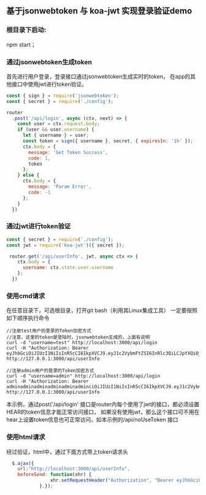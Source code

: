 ## 基于jsonwebtoken 与 koa-jwt 实现登录验证demo

### 根目录下启动:
npm start；

### 通过jsonwebtoken生成token
首先进行用户登录，登录接口通过jsonwebtoken生成实时的token，
在app的其他接口中使用jwt进行token验证。

```js
const { sign } = require('jsonwebtoken');
const { secret } = require('./config');

router
  .post('/api/login', async (ctx, next) => {
    const user = ctx.request.body;
    if (user && user.username) {
      let { username } = user;
      const token = sign({ username }, secret, { expiresIn: '1h' });
      ctx.body = {
        message: 'Get Token Success',
        code: 1,
        token
      };
    } else {
      ctx.body = {
        message: 'Param Error',
        code: -1
      };
    }
  })
```
### 通过jwt进行token验证
```js
const { secret } = require('./config');
const jwt = require('koa-jwt')({ secret });

 router.get('/api/userInfo', jwt, async ctx => {
    ctx.body = {
      username: ctx.state.user.username
    };
  })

```

### 使用cmd请求
在任意目录下，可选根目录，打开git bash（利用其Linux集成工具）
一定要按照如下顺序执行命令
```
//注册test用户的登录的Token加密方式
//注意，这里的token是登陆时，jsonwebtoken生成的，上面有说明
curl -d "username=test" http://localhost:3000/api/login
curl -H "Authorization: Bearer eyJhbGciOiJIUzI1NiIsInR5cCI6IkpXVCJ9.eyJ1c2VybmFtZSI6InRlc3QiLCJpYXQiOjE1NTMwNDIzMzksImV4cCI6MTU1MzA0NTkzOX0.qsK19cq7UiTvwVw18ScC4RiX5H673qs6AKdc2FCnE4Y" http://127.0.0.1:3000/api/userInfo

//注册admin用户的登录的Token加密方式
curl -d "username=admin" http://localhost:3000/api/login
curl -H "Authorization: Bearer adminadminadminadminadminadminciOiJIUzI1NiIsInR5cCI6IkpXVCJ9.eyJ1c2VybmFtZSI6InRlc3QiLCJpYXQiOjE1NTMwNDIzMzksImV4cCI6MTU1MzA0NTkzOX0.qsK19cq7UiTvw" http://127.0.0.1:3000/api/userInfo
```

本示例，通过post('/api/login' 接口是router内每个使用了jwt的接口，都必须设置HEAR的token信息才能正常访问接口，
如果没有使用jwt，那么这个接口可不用在hear上设置token信息也可正常访问，如本示例的/api/noUseToken 接口

### 使用html请求
经过验证，html中，通过下面方式带上token请求头
```js
  $.ajax({
    url:"http://localhost:3000/api/userInfo",
    beforeSend: function(xhr) { 
                xhr.setRequestHeader("Authorization", "Bearer eyJhbGciOiJIUzI1NiIsInR5cCI6IkpXVCJ9.eyJ1c2VybmFtZSI6ImFkbWluIiwiaWF0IjoxNTk4Mzg5OTIyLCJleHAiOjE1OTgzOTM1MjJ9.-SgGux78wAT2N9cxNCFOReg9v3EO8XVoH8M_2FzynXU");  
            },});
```
